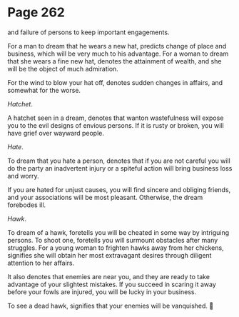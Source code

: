 # Page 262
and failure of persons to keep important engagements.


For a man to dream that he wears a new hat, predicts change
of place and business, which will be very much to his advantage.
For a woman to dream that she wears a fine new hat,
denotes the attainment of wealth, and she will be the object
of much admiration.


For the wind to blow your hat off, denotes sudden changes in affairs,
and somewhat for the worse.


_Hatchet_.


A hatchet seen in a dream, denotes that wanton wastefulness
will expose you to the evil designs of envious persons.
If it is rusty or broken, you will have grief over wayward people.


_Hate_.


To dream that you hate a person, denotes that if you are not careful you
will do the party an inadvertent injury or a spiteful action will bring
business loss and worry.


If you are hated for unjust causes, you will find sincere and
obliging friends, and your associations will be most pleasant.
Otherwise, the dream forebodes ill.


_Hawk_.


To dream of a hawk, foretells you will be cheated in some way
by intriguing persons. To shoot one, foretells you will surmount
obstacles after many struggles. For a young woman to frighten
hawks away from her chickens, signifies she will obtain her most
extravagant desires through diligent attention to her affairs.


It also denotes that enemies are near you, and they
are ready to take advantage of your slightest mistakes.
If you succeed in scaring it away before your fowls are injured,
you will be lucky in your business.


To see a dead hawk, signifies that your enemies will be vanquished.
